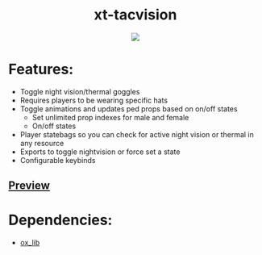 <div align="center">
  <h1>xt-tacvision</h1>
  <a href="https://dsc.gg/xtdev"> <img align="center" src="https://user-images.githubusercontent.com/101474430/233859688-2b3b9ecc-41c8-41a6-b2e3-a9f1aad473ee.gif"/></a><br>
</div>

# Features:
- Toggle night vision/thermal goggles
- Requires players to be wearing specific hats
- Toggle animations and updates ped props based on on/off states
   - Set unlimited prop indexes for male and female
   - On/off states
- Player statebags so you can check for active night vision or thermal in any resource
- Exports to toggle nightvision or force set a state
- Configurable keybinds


## [Preview](https://streamable.com/x9uhps)

# Dependencies:
- [ox_lib](https://github.com/CommunityOx/ox_lib/releases)
